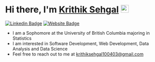 # Hi there, I'm <a href="https://krithik1.github.io" target="_blank">Krithik Sehgal</a> <img src="https://media.giphy.com/media/hvRJCLFzcasrR4ia7z/giphy.gif" width="25px" height="25px">

[![Linkedin Badge](https://img.shields.io/badge/-LinkedIn-0e76a8?style=flat-square&logo=Linkedin&logoColor=white)](https://www.linkedin.com/in/krithik-sehgal)
[![Website Badge](https://img.shields.io/badge/Website-3b5998?style=flat-square&logo=google-chrome&logoColor=white)](https://krithik1.github.io)

- I am a Sophomore at the University of British Columbia majoring in Statistics
- I am interested in Software Development, Web Development, Data Analysis and Data Science
- Feel free to reach out to me at krithiksehgal100403@gmail.com
